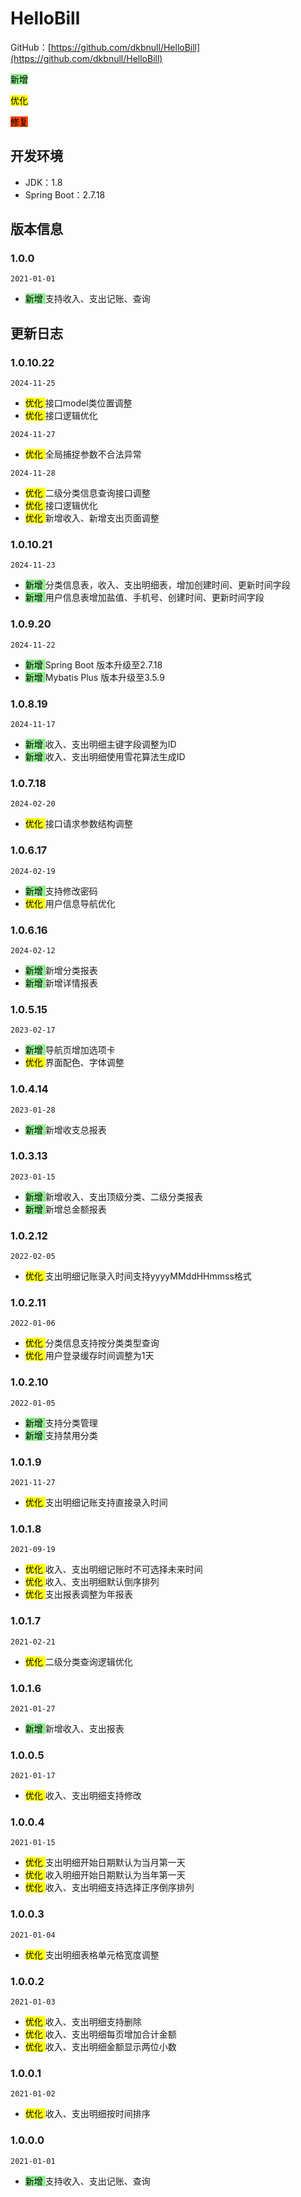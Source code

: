 # HelloBill
GitHub：[https://github.com/dkbnull/HelloBill](https://github.com/dkbnull/HelloBill)

<mark style='background:LightGreen'> 新增 </mark> 

<mark style='background:Yellow'> 优化 </mark> 

<mark style='background:OrangeRed'> 修复 </mark> 

## 开发环境

* JDK：1.8
* Spring Boot：2.7.18

## 版本信息

### 1.0.0

`2021-01-01`

* <mark style='background:LightGreen'> 新增 </mark> 支持收入、支出记账、查询

## 更新日志

### 1.0.10.22

`2024-11-25`

- <mark style='background:Yellow'> 优化 </mark> 接口model类位置调整
- <mark style='background:Yellow'> 优化 </mark> 接口逻辑优化

`2024-11-27`

- <mark style='background:Yellow'> 优化 </mark> 全局捕捉参数不合法异常

`2024-11-28`

* <mark style='background:Yellow'> 优化 </mark> 二级分类信息查询接口调整
* <mark style='background:Yellow'> 优化 </mark> 接口逻辑优化
* <mark style='background:Yellow'> 优化 </mark> 新增收入、新增支出页面调整

### 1.0.10.21

`2024-11-23`

* <mark style='background:LightGreen'> 新增 </mark> 分类信息表，收入、支出明细表，增加创建时间、更新时间字段
* <mark style='background:LightGreen'> 新增 </mark> 用户信息表增加盐值、手机号、创建时间、更新时间字段

### 1.0.9.20

`2024-11-22`

* <mark style='background:LightGreen'> 新增 </mark> Spring Boot 版本升级至2.7.18
* <mark style='background:LightGreen'> 新增 </mark> Mybatis Plus 版本升级至3.5.9

### 1.0.8.19

`2024-11-17`

* <mark style='background:LightGreen'> 新增 </mark> 收入、支出明细主键字段调整为ID
* <mark style='background:LightGreen'> 新增 </mark> 收入、支出明细使用雪花算法生成ID

### 1.0.7.18

`2024-02-20`

* <mark style='background:Yellow'> 优化 </mark> 接口请求参数结构调整

### 1.0.6.17

`2024-02-19`

* <mark style='background:LightGreen'> 新增 </mark> 支持修改密码
* <mark style='background:Yellow'> 优化 </mark> 用户信息导航优化

### 1.0.6.16

`2024-02-12`

* <mark style='background:LightGreen'> 新增 </mark> 新增分类报表
* <mark style='background:LightGreen'> 新增 </mark> 新增详情报表

### 1.0.5.15

`2023-02-17`

* <mark style='background:LightGreen'> 新增 </mark> 导航页增加选项卡
* <mark style='background:Yellow'> 优化 </mark> 界面配色、字体调整

### 1.0.4.14

`2023-01-28`

* <mark style='background:LightGreen'> 新增 </mark> 新增收支总报表

### 1.0.3.13

`2023-01-15`

* <mark style='background:LightGreen'> 新增 </mark> 新增收入、支出顶级分类、二级分类报表
* <mark style='background:LightGreen'> 新增 </mark> 新增总金额报表

### 1.0.2.12

`2022-02-05`

* <mark style='background:Yellow'> 优化 </mark> 支出明细记账录入时间支持yyyyMMddHHmmss格式

### 1.0.2.11

`2022-01-06`

* <mark style='background:Yellow'> 优化 </mark> 分类信息支持按分类类型查询
* <mark style='background:Yellow'> 优化 </mark> 用户登录缓存时间调整为1天

### 1.0.2.10

`2022-01-05`

* <mark style='background:LightGreen'> 新增 </mark> 支持分类管理
* <mark style='background:LightGreen'> 新增 </mark> 支持禁用分类

### 1.0.1.9

`2021-11-27`

* <mark style='background:Yellow'> 优化 </mark> 支出明细记账支持直接录入时间

### 1.0.1.8

`2021-09-19`

* <mark style='background:Yellow'> 优化 </mark> 收入、支出明细记账时不可选择未来时间
* <mark style='background:Yellow'> 优化 </mark> 收入、支出明细默认倒序排列
* <mark style='background:Yellow'> 优化 </mark> 支出报表调整为年报表

### 1.0.1.7

`2021-02-21`

* <mark style='background:Yellow'> 优化 </mark> 二级分类查询逻辑优化

### 1.0.1.6

`2021-01-27`

* <mark style='background:LightGreen'> 新增 </mark> 新增收入、支出报表

### 1.0.0.5

`2021-01-17`

* <mark style='background:Yellow'> 优化 </mark> 收入、支出明细支持修改

### 1.0.0.4

`2021-01-15`

* <mark style='background:Yellow'> 优化 </mark> 支出明细开始日期默认为当月第一天
* <mark style='background:Yellow'> 优化 </mark> 收入明细开始日期默认为当年第一天
* <mark style='background:Yellow'> 优化 </mark> 收入、支出明细支持选择正序倒序排列

### 1.0.0.3

`2021-01-04`

* <mark style='background:Yellow'> 优化 </mark> 支出明细表格单元格宽度调整

### 1.0.0.2

`2021-01-03`

* <mark style='background:Yellow'> 优化 </mark> 收入、支出明细支持删除
* <mark style='background:Yellow'> 优化 </mark> 收入、支出明细每页增加合计金额
* <mark style='background:Yellow'> 优化 </mark> 收入、支出明细金额显示两位小数

### 1.0.0.1

`2021-01-02`

* <mark style='background:Yellow'> 优化 </mark> 收入、支出明细按时间排序

### 1.0.0.0

`2021-01-01`

- <mark style='background:LightGreen'> 新增 </mark> 支持收入、支出记账、查询
